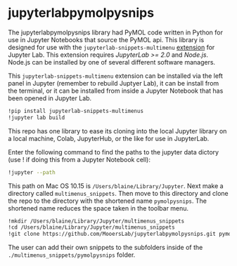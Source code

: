 # jupyterlabpymolpysnips

The jupyterlabpymolpysnips library had PyMOL code written in Python for use in Jupyter Notebooks that source the PyMOL api.
This library is designed for use with the `jupyterlab-snippets-multimenu` [extension](https://github.com/kuanpern/jupyterlab-snippets-multimenus) for Jupyter Lab.
This extension requires *JupyterLab >= 2.0* and *Node.js*.
Node.js can be installed by one of several different software managers.

This `jupyterlab-snippets-multimenu` extension can be installed via the left panel in Jupyter (remember to rebuild Juptyer Lab), it can be install from the terminal, or it can be installed from inside a Jupyter Notebook that has been opened in Jupyter Lab.

```bash
!pip install jupyterlab-snippets-multimenus
!jupyter lab build
```

This repo has one library to ease its cloning into the local Jupyter library on a local machine,  Colab, JupyterHub, or the like for use in JupyterLab.


Enter the following command to find the paths to the jupyter data dictory (use ! if doing this from a Jupyter Notebook cell):

```bash
!jupyter --path
```

This path on Mac OS 10.15 is `/Users/blaine/Library/Jupyter`.
Next make a directory called `multimenus_snippets`.
Then move to this directory and clone the repo to the directory with the shortened name `pymolpysnips`.
The shortened name reduces the space taken in the toolbar menu.

```bash
!mkdir /Users/blaine/Library/Jupyter/multimenus_snippets
!cd /Users/blaine/Library/Jupyter/multimenus_snippets
!git clone https://github.com/MooersLab/jupyterlabpymolpysnips.git pymolpysnips
```

The user can add their own snippets to the subfolders inside of the `./multimenus_snippets/pymolpysnips` folder. 
